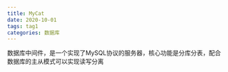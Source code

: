 ```yaml
---
title: MyCat
date: 2020-10-01
tags: tag1
categories: 数据库
---
```

数据库中间件，是一个实现了MySQL协议的服务器，核心功能是分库分表，配合数据库的主从模式可以实现读写分离    